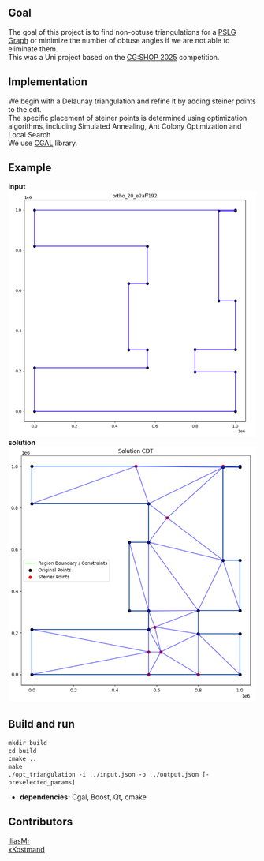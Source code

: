 ## Goal 

The goal of this project is to find non-obtuse triangulations for a [PSLG Graph](https://en.wikipedia.org/wiki/Planar_straight-line_graph) or
minimize the number of obtuse angles if we are not able to eliminate them.<br>
This was a Uni project based on the [CG:SHOP 2025](https://cgshop.ibr.cs.tu-bs.de/) competition.

## Implementation
We begin with a Delaunay triangulation and refine it by adding steiner points to the cdt.<br>
The specific placement of steiner points is determined using optimization algorithms, including Simulated Annealing, Ant Colony Optimization and Local Search<br>
We use [CGAL](https://www.cgal.org/) library.

## Example 

**input**<br>
![alt text](docs/image.png)
**solution**<br>
![alt text](docs/image-1.png)

## Build and run 
```
mkdir build
cd build
cmake ..
make
./opt_triangulation -i ../input.json -o ../output.json [-preselected_params]
```
- **dependencies:** Cgal, Boost, Qt, cmake


## Contributors 
[IliasMr](https://github.com/IliasMr)<br>
[xKostmand](https://github.com/xKostmand)

